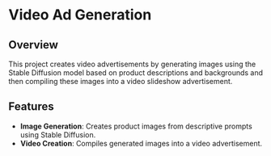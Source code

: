 # Video Ad Generation

## Overview
This project creates video advertisements by generating images using the Stable Diffusion model based on product descriptions and backgrounds and then compiling these images into a video slideshow advertisement.
## Features
- **Image Generation**: Creates product images from descriptive prompts using Stable Diffusion.
- **Video Creation**: Compiles generated images into a video advertisement.
